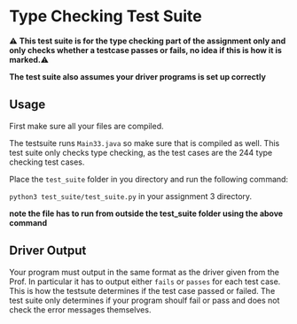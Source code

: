 # Type Checking Test Suite

:warning: **This test suite is for the type checking part of the assignment only and only checks whether a testcase passes or fails, no idea if this is how it is marked.**:warning:

**The test suite also assumes your driver programs is set up correctly**

## Usage

First make sure all your files are compiled.

The testsuite runs `Main33.java` so make sure that is compiled as well. This test suite only checks type checking, as the test cases are the 244 type checking test cases.

Place the `test_suite` folder in you directory and run the following command:

`python3 test_suite/test_suite.py` in your assignment 3 directory.

**note the file has to run from outside the test_suite folder using the above command**

## Driver Output

Your program must output in the same format as the driver given from the Prof. In particular it has to output either `fails` or `passes` for each test case. This is how the testsute determines if the test case passed or failed. The test suite only determines if your program shoulf fail or pass and does not check the error messages themselves.

